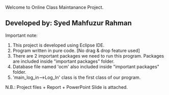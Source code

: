 Welcome to Online Class Maintanance Project.

Developed by: Syed Mahfuzur Rahman
---------------------------------------------------------

Important note:

1. This project is developed using Eclipse IDE.
2. Program written in pure code. [No drag & drop feature used]
3. There are 2 important packages we need to run this program.
   Packages are included inside "important packages" folder.
4. Database file named 'ocm' also included inside "important packages" folder.
5. 'main_log_in-->Log_In' class is the first class of our program.

N.B.: Project files + Report + PowerPoint Slide is attached.